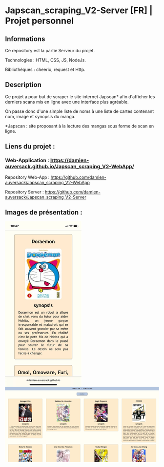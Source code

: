 # Japscan_scraping_V2-Server [FR] | Projet personnel
## Informations

Ce repository est la partie Serveur du projet.

Technologies : HTML, CSS, JS, NodeJs.

Bibliothèques : cheerio, request et Http. 

## Description

Ce projet a pour but de scraper le site internet Japscan* afin d'afficher les derniers scans mis en ligne avec une interface plus agréable. 

On passe donc d'une simple liste de noms à une liste de cartes contenant nom, image et synopsis du manga.

*Japscan : site proposant à la lecture des mangas sous forme de scan en ligne.

## Liens du projet :

### Web-Application : https://damien-auversack.github.io/Japscan_scraping_V2-WebApp/

Repository Web-App : https://github.com/damien-auversack/Japscan_scraping_V2-WebApp

Repository Server : https://github.com/damien-auversack/Japscan_scraping_V2-Server

## Images de présentation :
<div>
<img align=top src="https://github.com/damien-auversack/Japscan_scraping_V2-Server/blob/main/presentation_pictures/picture_01.jpg" width="250px"> <img align=top src="https://github.com/damien-auversack/Japscan_scraping_V2-Server/blob/main/presentation_pictures/picture_02.jpg" width="640px">
</div>
